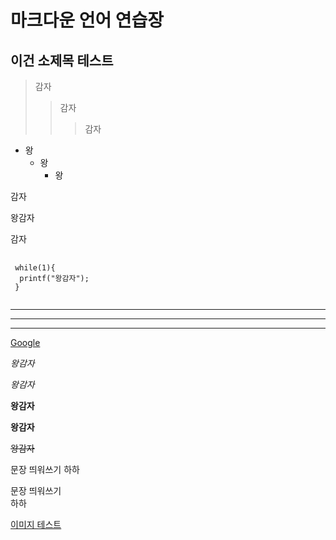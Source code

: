 마크다운 언어 연습장
====================

이건 소제목 테스트
------------------

>감자
>  >감자
>  >  >감자

+ 왕
  * 왕
    * 왕

감자

 왕감자
 
감자

<pre>
 <code>
 while(1){
  printf("왕감자");
 }
 </code>
</pre>


<hr/>

***

*****

[Google](https://google.com)

*왕감자*

_왕감자_

**왕감자**

__왕감자__

~~왕감자~~

문장 띄워쓰기
하하

문장 띄워쓰기   
하하

[이미지 테스트](https://previews.123rf.com/images/mbongo/mbongo1304/mbongo130400044/19221609-%ED%9D%B0%EC%83%89-%EB%B0%B0%EA%B2%BD%EC%97%90-%EA%B3%A0%EB%A6%BD-%EC%9E%98-%EC%9D%B5%EC%9D%80-%EA%B0%90%EC%9E%90-%EC%9E%90%EB%A3%A8.jpg)
